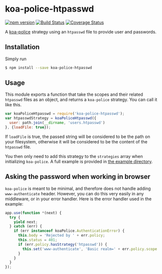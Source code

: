 # koa-police-htpasswd

[![npm version](https://badge.fury.io/js/koa-police-htpasswd.svg)](http://badge.fury.io/js/koa-police-htpasswd)
[![Build Status](https://travis-ci.org/tuvistavie/koa-police-htpasswd.svg)](https://travis-ci.org/tuvistavie/koa-police-htpasswd) [![Coverage Status](https://coveralls.io/repos/tuvistavie/koa-police-htpasswd/badge.svg?coveralls)](https://coveralls.io/r/tuvistavie/koa-police-htpasswd)

A [koa-police](https://github.com/tuvistavie/koa-police) strategy using an `htpasswd` file to provide user and passwords.

## Installation

Simply run

```sh
$ npm install --save koa-police-htpasswd
```

## Usage

This module exports a function that take the scopes and their
related `htpasswd` files as an object, and returns a `koa-police` strategy.
You can call it like this.

```javascript
var koaPoliceHtpasswd = require('koa-police-htpasswd');
var htpasswdStrategy = koaPoliceHtpasswd({
  user: path.join(__dirname, 'users.htpasswd')
}, {loadFile: true});
```

If `loadFile` is true, the passed string will be considered to be
the path on your filesystem, otherwise it will be considered to be the
content of the `htpasswd` file.

You then only need to add this strategy to the `strategies` array when
initializing `koa-police`.
A full example is provided in [the example directory](./example).

## Asking the password when working in browser

`koa-police` is meant to be minimal, and therefore does not handle
adding `www-authenticate` header.
However, you can do this very easily in any middleware, or in your error
handler. Here is the error handler used in the example:

```javascript
app.use(function *(next) {
  try {
    yield next;
  } catch (err) {
    if (err instanceof koaPolice.AuthenticationError) {
      this.body = 'Rejected by ' + err.policy;
      this.status = 401;
      if (err.policy.hasStrategy('htpasswd')) {
        this.set('www-authenticate', 'Basic realm=' + err.policy.scope + '-realm');
      }
    }
  }
});
```
